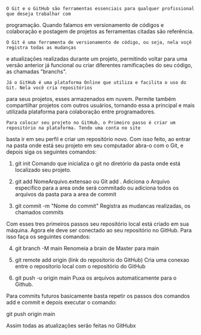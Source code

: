     O Git e o GitHub são ferramentas essenciais para qualquer profissional que deseja trabalhar com 
programação. Quando falamos em versionamento de códigos e colaboração e postagem de projetos
as ferramentas citadas são referência.

    O Git é uma ferramenta de versionamento de código, ou seja, nela voçê registra todas as mudanças 
e atualizações realizadas durante um projeto,  permitindo voltar para uma versão anterior já funcional
ou criar diferentes ramificações do seu código, as chamadas "branchs".

    Já o GitHub é uma plataforma Online que utiliza e facilita o uso do Git. Nela você cria repositórios 
para seus projetos, esses armazenados em nuvem. Permite também compartilhar projetos com outros usuários, tornando
essa a principal e mais utilizada plataforma para colaboração entre programadores.

    Para colocar seu projeto no GitHub, o Primeiro passo é criar um repositório na plataforma. Tendo uma conta no site
basta ir em seu perfil e criar um repositório novo. Com isso feito, ao entrar na pasta onde está seu projeto em seu computador
abra-o com o Git, e depois siga os seguintes comandos:

1. git init
Comando que inicializa o git no diretório da pasta onde está localizado seu projeto.

2. git add NomeArquivo.extensao ou Git add .
Adiciona o Arquivo especifico para a area onde será commitado ou adiciona todos os arquivos da pasta para a area de commit

3. git commit -m "Nome do commit"
Registra as mudancas realizadas, os chamados commits 

Com esses tres primeiros passos seu repositório local está criado em sua máquina. Agora ele deve ser conectado ao seu repositório 
no GitHub. Para isso faça os seguintes comandos:

4. git branch -M main
Renomeia a brain de Master para main

5. git remote add origin (link do repositorio do GitHub)
Cria uma conexao entre o repositorio local com o repositório do GitHub

6. git push -u origin main
Puxa os arquivos automaticamente para o Github.

Para commits futuros basicamente basta repetir os passos dos comandos add e commit e depois executar o comando:

git push origin main

Assim todas as atualizações serão feitas no GitHubx